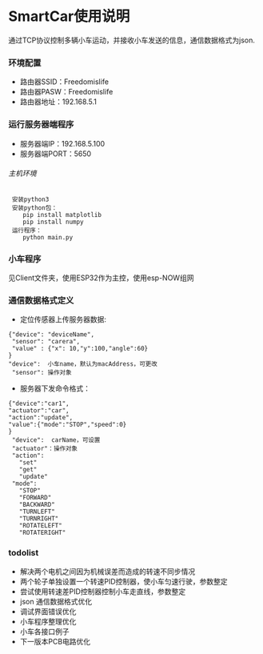 # SmartCar使用说明
  通过TCP协议控制多辆小车运动，并接收小车发送的信息，通信数据格式为json.
### 环境配置
  - 路由器SSID：Freedomislife
  - 路由器PASW：Freedomislife
  - 路由器地址：192.168.5.1
### 运行服务器端程序
  - 服务器端IP：192.168.5.100
  - 服务器端PORT：5650
###### 主机环境
     安装python3
     安装python包：
        pip install matplotlib
        pip install numpy
     运行程序：
        python main.py
### 小车程序
  见Client文件夹，使用ESP32作为主控，使用esp-NOW组网

### 通信数据格式定义
  - 定位传感器上传服务器数据:
  ```
  {"device": "deviceName",
   "sensor": "carera",
   "value" : {"x": 10,"y":100,"angle":60}
  }
  "device":  小车name，默认为macAddress，可更改
   "sensor": 操作对象
  ```
 - 服务器下发命令格式：
 ```
 {"device":"car1",
 "actuator":"car",
 "action":"update",
 "value":{"mode":"STOP","speed":0} 
 }
  "device":  carName，可设置
  "actuator"：操作对象
  "action":
    "set"
    "get"
    "update"   
  "mode": 
    "STOP"
    "FORWARD"
    "BACKWARD"
    "TURNLEFT"
    "TURNRIGHT"
    "ROTATELEFT"
    "ROTATERIGHT" 
  ```
### todolist
   - 解决两个电机之间因为机械误差而造成的转速不同步情况
   - 两个轮子单独设置一个转速PID控制器，使小车匀速行驶，参数整定
   - 尝试使用转速差PID控制器控制小车走直线，参数整定
   - json 通信数据格式优化
   - 调试界面错误优化
   - 小车程序整理优化
   - 小车各接口例子
   - 下一版本PCB电路优化





